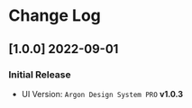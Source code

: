 # Change Log

## [1.0.0] 2022-09-01
### Initial Release

- UI Version: `Argon Design System PRO` **v1.0.3**

